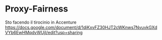 # Proxy-Fairness
Sto facendo il tirocinio in Accenture
https://docs.google.com/document/d/1diKxvFZ30HJT2cWKnws7NvuvkGXdVYb6EwHMqdvWUjI/edit?usp=sharing
